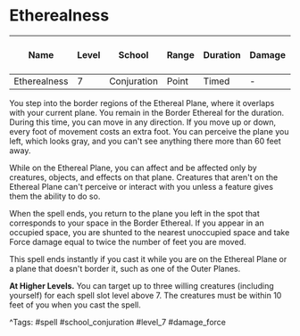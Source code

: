 # Etherealness

| Name | Level | School | Range | Duration | Damage | Save DC & Type |
|------|-------|--------|-------|----------|--------|----------------|
| Etherealness | 7 | Conjuration | Point | Timed | - | - |

You step into the border regions of the Ethereal Plane, where it overlaps with your current plane. You remain in the Border Ethereal for the duration. During this time, you can move in any direction. If you move up or down, every foot of movement costs an extra foot. You can perceive the plane you left, which looks gray, and you can't see anything there more than 60 feet away.

While on the Ethereal Plane, you can affect and be affected only by creatures, objects, and effects on that plane. Creatures that aren't on the Ethereal Plane can't perceive or interact with you unless a feature gives them the ability to do so.

When the spell ends, you return to the plane you left in the spot that corresponds to your space in the Border Ethereal. If you appear in an occupied space, you are shunted to the nearest unoccupied space and take Force damage equal to twice the number of feet you are moved.

This spell ends instantly if you cast it while you are on the Ethereal Plane or a plane that doesn't border it, such as one of the Outer Planes.

**At Higher Levels.** You can target up to three willing creatures (including yourself) for each spell slot level above 7. The creatures must be within 10 feet of you when you cast the spell.

^Tags: #spell #school_conjuration #level_7 #damage_force